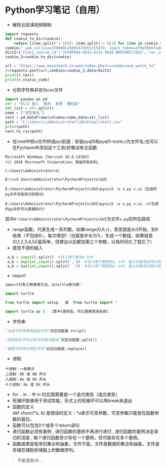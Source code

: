 Python学习笔记（自用）
=======
* 解除云班课视频限制
```python
import requests
def cookie_to_dic(cookie):
    return {item.split('=')[0]: item.split('=')[1] for item in cookie.split('; ')}
cookie="_uab_collina=159048125601474951215473; login_token=d79a7bb97ed6bc96f66a563dfbb5b26d85ed2f43be297d11203d2bc8cfb1a391; _ga=GA1.2.215999139.1591430804; _gid=GA1.2.1794318999.1591430804; acw_tc=2f624a7515914322935547549e2462cc210a7ba9aab44217ea077a45b2c43c; teachweb=e57ff98cea8160a9f28a4554d6b1e3ecb2da959d; SERVERID=aa93d3f37c880aa9b372ac3493efb185|1591432582|1591430408"
dict2={'clazz_course_id':'3C69F064-6E41-4121-981E-B05346CC1022','res_id':'C0CC6B6A-469D-4CB5-846D-5884F419BED7','watch_to':'22','duration':'22','current_watch_to':'22'}
cookie_2=cookie_to_dic(cookie)

url = "https://www.mosoteach.cn/web/index.php?c=res&m=save_watch_to"
r=requests.post(url,cookies=cookie_2,data=dict2)
print(r.text)
print(r.status_code)
```

* 分割字符串并存为csv文件
```python
import pandas as pd
str = "dl22 张三  李四  息哥  懒松鼠"
str_list = str.split()
name = ['学生姓名']
test = pd.DataFrame(columns=name,data=str_list)
path = "C:\\Users\\Administrator\\Desktop\\test1.csv"
print(path)
test.to_csv(path)

```
* 在cmd中把ui文件转成py(前提：安装pyqt5和pyqt5-tools;x为文件名;也可以在Pycharm中添加这个工具)好像没有主函数
```
Microsoft Windows [Version 10.0.14393]
(c) 2016 Microsoft Corporation。保留所有权利。

C:\Users\Administrator>d:

D:\>cd Users\Administrator\PycharmProjects\GUI

D:\Users\Administrator\PycharmProjects\GUI>pyuic5 -o x.py x.ui（生成的py文件没有执行的部分）

D:\Users\Administrator\PycharmProjects\GUI>pyuic5 -o x.py x.ui -x(生成的py文件可以直接执行)
```
其中`D:\Users\Administrator\PycharmProjects\GUI`为文件`x.py`的所在路径
* range函数，代表生成一系列数，如果range(0,6,`1`)，意思就是从0开始，到6结束（不包括6），每次增加1（也就是步长为1），生成一个数组，结果就是\[0,1,2,3,4,5\](虽简单，但建议以后都加第三个参数，以免时间久了就忘了)
* 感觉不错的输入
```python
 a,b = input().split()  #读入两个数到a b中
 a,b = map(int,input().split(','))  #读入两个整数到a，b中，输入的数用逗号分隔
 a,b = map(int,input().split(' '))  #读入两个整数到a，b中，输入的数用空格分隔
```
 * import
 ```python
 import只有三种使用方法，以turtle库为例：

import turtle

from turtle import setup   或  from turtle import *

import turtle as t  （其中t是别名，可以更换其他名称）
 ```
* 字符串
```python
"去掉字符串两侧指定字符"对应功能是.strip()

"按照指定字符分割字符串为数组"对应功能是.split()

"替换字符串中特定字符"对应功能是.replace()
```
* 进制
```
十进制：一般表示
二进制：0b 或 0B 开头
八进制：0o 或 0O 开头
十六进制：0x 或 0X 开头
```
* for .. in .. 中 in 的后面需要是一个迭代类型（组合类型）
* 死循环能够用于测试性能，形式上的死循环可以用break来退出
* 函数的定义<br>def vfunc(*a, b) 是错误的定义：*a表示可变参数，可变参数只能放在函数参数的最后。
* 函数可以包含0个或多个return语句
* 递归函数必须有基例 , 递归函数的基例不再进行递归 , 递归函数的基例决定递归的深度 , 每个递归函数至少存在一个基例，但可能存在多个基例。
* 函数或类是程序的集合和抽象，文件不是。文件是数据的集合和抽象。文件是存储在辅助存储器上的数据序列。
 >不断更新中...
